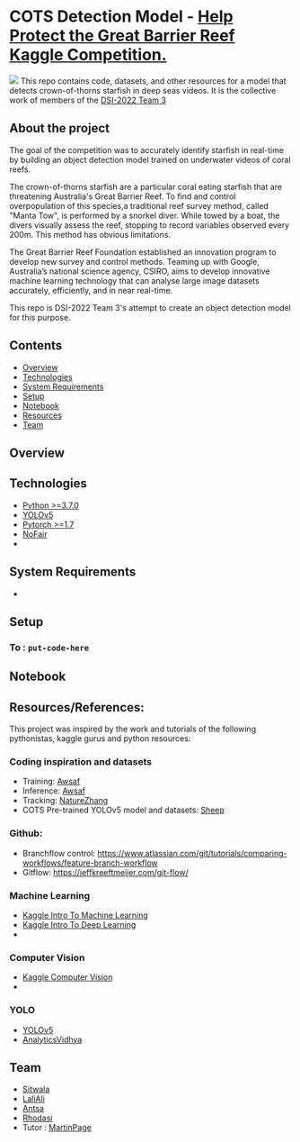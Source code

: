 # COTS Detection Model - [Help Protect the Great Barrier Reef Kaggle Competition.](https://www.kaggle.com/c/tensorflow-great-barrier-reef/overview)
![](https://unsplash.com/photos/NZTsrLSgNv0)
This repo contains code, datasets, and other resources for a model that detects crown-of-thorns starfish in deep seas videos.
It is the collective work of members of the [DSI-2022 Team 3](#Team)

## About the project 

The goal of the competition was to accurately identify starfish in real-time by building an object detection model trained on underwater videos of coral reefs. 

The crown-of-thorns starfish are a particular coral eating starfish that are threatening Australia's Great Barrier Reef. To find and control overpopulation of this species,a traditional reef survey method, called "Manta Tow", is performed by a snorkel diver. While towed by a boat, the divers visually assess the reef, stopping to record variables observed every 200m. This method has obvious limitations. 

The Great Barrier Reef Foundation established an innovation program to develop new survey and control methods. Teaming up with Google, Australia’s national science agency, CSIRO, aims to develop innovative machine learning technology that can analyse large image datasets accurately, efficiently, and in near real-time.

This repo is DSI-2022 Team 3's attempt to create an object detection model for this purpose.

## Contents
* [Overview](#Overview)
* [Technologies](#technologies)
* [System Requirements](#system_requirements)
* [Setup](#setup)
* [Notebook](#notebook)
* [Resources](#resources)
* [Team](#Team)

## Overview

## Technologies
* [Python >=3.7.0](https://www.python.org/)
* [YOLOv5](https://github.com/ultralytics/yolov5)
* [Pytorch >=1.7](https://pytorch.org/)
* [NoFair](https://github.com/tryolabs/norfair)
* 
## System Requirements
* 

## Setup
### To : `put-code-here`

## Notebook

## Resources/References:
This project was inspired by the work and tutorials of the following pythonistas, kaggle gurus and python resources:

### Coding inspiration and datasets
* Training: [Awsaf](https://www.kaggle.com/awsaf49/great-barrier-reef-yolov5-train)
* Inference: [Awsaf](https://www.kaggle.com/awsaf49/great-barrier-reef-yolov5-infer)
* Tracking: [NatureZhang](https://www.kaggle.com/naturezhang/yolov5-detections-tracking-on-cot)
* COTS Pre-trained YOLOv5 model and datasets: [Sheep](https://www.kaggle.com/steamedsheep)

### Github:
* Branchflow control: https://www.atlassian.com/git/tutorials/comparing-workflows/feature-branch-workflow
* Gitflow: https://jeffkreeftmeijer.com/git-flow/

### Machine Learning 
* [Kaggle Intro To Machine Learning](https://www.kaggle.com/learn/intro-to-machine-learning)
* [Kaggle Intro To Deep Learning](https://www.kaggle.com/learn/intro-to-deep-learning)
* []()

### Computer Vision
* [Kaggle Computer Vision ](https://www.kaggle.com/learn/computer-vision)
* []()

### YOLO
* [YOLOv5](https://docs.ultralytics.com/quick-start/)
* [AnalyticsVidhya](https://www.analyticsvidhya.com/blog/2018/12/practical-guide-object-detection-yolo-framewor-python)

## Team
* [Sitwala](https://github.com/SitwalaM)
* [LaliAli](https://github.com/laliali20)
* [Antsa](https://github.com/AntsaHoneywinner)
* [Rhodasi](https://github.com/DhasiM)
* Tutor : [MartinPage](https://github.com/martinjpage)
